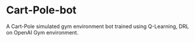 # Cart-Pole-bot
A Cart-Pole simulated gym environment bot trained using Q-Learning, DRL on OpenAI Gym environment.